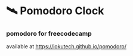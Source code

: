 # 🛰️ Pomodoro Clock
### pomodoro for freecodecamp
available at https://lokutech.github.io/pomodoro/
